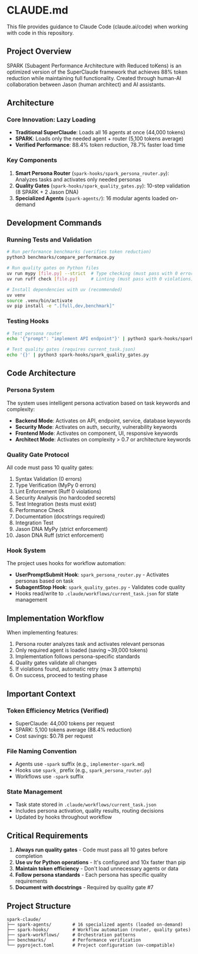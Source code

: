 # CLAUDE.md

This file provides guidance to Claude Code (claude.ai/code) when working with code in this repository.

## Project Overview

SPARK (Subagent Performance Architecture with Reduced toKens) is an optimized version of the SuperClaude framework that achieves 88% token reduction while maintaining full functionality. Created through human-AI collaboration between Jason (human architect) and AI assistants.

## Architecture

### Core Innovation: Lazy Loading
- **Traditional SuperClaude**: Loads all 16 agents at once (44,000 tokens)
- **SPARK**: Loads only the needed agent + router (5,100 tokens average)
- **Verified Performance**: 88.4% token reduction, 78.7% faster load time

### Key Components
1. **Smart Persona Router** (`spark-hooks/spark_persona_router.py`): Analyzes tasks and activates only needed personas
2. **Quality Gates** (`spark-hooks/spark_quality_gates.py`): 10-step validation (8 SPARK + 2 Jason DNA)
3. **Specialized Agents** (`spark-agents/`): 16 modular agents loaded on-demand

## Development Commands

### Running Tests and Validation
```bash
# Run performance benchmarks (verifies token reduction)
python3 benchmarks/compare_performance.py

# Run quality gates on Python files
uv run mypy [file.py] --strict  # Type checking (must pass with 0 errors)
uv run ruff check [file.py]     # Linting (must pass with 0 violations)

# Install dependencies with uv (recommended)
uv venv
source .venv/bin/activate
uv pip install -e ".[full,dev,benchmark]"
```

### Testing Hooks
```bash
# Test persona router
echo '{"prompt": "implement API endpoint"}' | python3 spark-hooks/spark_persona_router.py

# Test quality gates (requires current_task.json)
echo '{}' | python3 spark-hooks/spark_quality_gates.py
```

## Code Architecture

### Persona System
The system uses intelligent persona activation based on task keywords and complexity:

- **Backend Mode**: Activates on API, endpoint, service, database keywords
- **Security Mode**: Activates on auth, security, vulnerability keywords  
- **Frontend Mode**: Activates on component, UI, responsive keywords
- **Architect Mode**: Activates on complexity > 0.7 or architecture keywords

### Quality Gate Protocol
All code must pass 10 quality gates:
1. Syntax Validation (0 errors)
2. Type Verification (MyPy 0 errors)
3. Lint Enforcement (Ruff 0 violations)
4. Security Analysis (no hardcoded secrets)
5. Test Integration (tests must exist)
6. Performance Check
7. Documentation (docstrings required)
8. Integration Test
9. Jason DNA MyPy (strict enforcement)
10. Jason DNA Ruff (strict enforcement)

### Hook System
The project uses hooks for workflow automation:
- **UserPromptSubmit Hook**: `spark_persona_router.py` - Activates personas based on task
- **SubagentStop Hook**: `spark_quality_gates.py` - Validates code quality
- Hooks read/write to `.claude/workflows/current_task.json` for state management

## Implementation Workflow

When implementing features:
1. Persona router analyzes task and activates relevant personas
2. Only required agent is loaded (saving ~39,000 tokens)
3. Implementation follows persona-specific standards
4. Quality gates validate all changes
5. If violations found, automatic retry (max 3 attempts)
6. On success, proceed to testing phase

## Important Context

### Token Efficiency Metrics (Verified)
- SuperClaude: 44,000 tokens per request
- SPARK: 5,100 tokens average (88.4% reduction)
- Cost savings: $0.78 per request

### File Naming Convention
- Agents use `-spark` suffix (e.g., `implementer-spark.md`)
- Hooks use `spark_` prefix (e.g., `spark_persona_router.py`)
- Workflows use `-spark` suffix

### State Management
- Task state stored in `.claude/workflows/current_task.json`
- Includes persona activation, quality results, routing decisions
- Updated by hooks throughout workflow

## Critical Requirements

1. **Always run quality gates** - Code must pass all 10 gates before completion
2. **Use uv for Python operations** - It's configured and 10x faster than pip
3. **Maintain token efficiency** - Don't load unnecessary agents or data
4. **Follow persona standards** - Each persona has specific quality requirements
5. **Document with docstrings** - Required by quality gate #7

## Project Structure
```
spark-claude/
├── spark-agents/        # 16 specialized agents (loaded on-demand)
├── spark-hooks/         # Workflow automation (router, quality gates)
├── spark-workflows/     # Orchestration patterns
├── benchmarks/          # Performance verification
└── pyproject.toml       # Project configuration (uv-compatible)
```